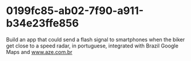 # 0199fc85-ab02-7f90-a911-b34e23ffe856
Build an app that could send a flash signal to smartphones when the biker get close to a speed radar, in portuguese, integrated with Brazil Google Maps and www.aze.com.br
